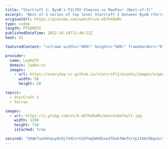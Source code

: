 ```yaml
---
title: "StarCraft 2: ByuN's FILTHY Cheeses vs MaxPax! (Best-of-3)"
excerpt: "Best-of-3 series of top level StarCraft 2 between ByuN (Terran) and MaxPax (Protoss). In this best-of-3 series ByuN can't stop cheesing, and yet MaxPax holds and forces the macro game.  Support my work on Patreon: https://www.patreon.com/lowkotv Become a YouTube member: https://lowko.tv/join  More Lowko:"
originalUrl: https://youtube.com/watch?v=G-eEYh4EwMs
type: video
length: PT58M25S
publishedDateTime: 2022-10-14T11:49:12Z
heat: 52

featuredContent: "<iframe width=\"800\" height=\"500\" frameborder=\"0\" src=\"https://www.youtube.com/embed/G-eEYh4EwMs\" allow=\"accelerometer; autoplay; encrypted-media; gyroscope; picture-in-picture\" allowfullscreen></iframe>"

provider:
  name: LowkoTV
  domain: lowko.tv
  images:
    - url: https://everyday-cc.github.io/starcraft2/assets/images/organizations/lowko.tv-50x50.jpg
      width: 50
      height: 50

topics:
  - StarCraft 2
  - Terran

images:
  - url: https://i.ytimg.com/vi/G-eEYh4EwMs/maxresdefault.jpg
    width: 1280
    height: 720
    isCached: true

secured: "50AKfuoh85quyQtdj7VXCnrUiO7nq5WV8Ssw3fDokfWwfX/Yp21KkCR8gvU/ylIyjbtKK/k1AEHSAXEjJ3nnTMLebWzTK0FLfa3J1AJhupFdKGC22SZHjU83OSgJrcCQdLZWqouDV3GvLCVi1puHa/AHecOZrUA4ajIUdFtIP8xr/S4EQk7EGitZ/EbusJG3+VOd5WKizDbcmn/JKqFkjXRPm1hfcuefHrItNtYxqR1tBhVQVimlJPi7DXVH4yDryJLqIrEX9/q1j2TApHZrolDWHFY3srXW0rTIY35zH/vn0CYpnt1ZB8ZUL7Jdae/R5/2RsO3rlNTZ3LP4Dn5DP43ZKZL/eqEs5FRFDXcBCpQ4xckNcgS0YWu/+tsZR4GCuC5sXRHccNbIfcybP29fj5hTe3DbWjM4acY7sOn20r1E82TJsmNCgfKMNIs95ZeH;WcTV+pgzvJijFAp14HzX7g=="
---
```


